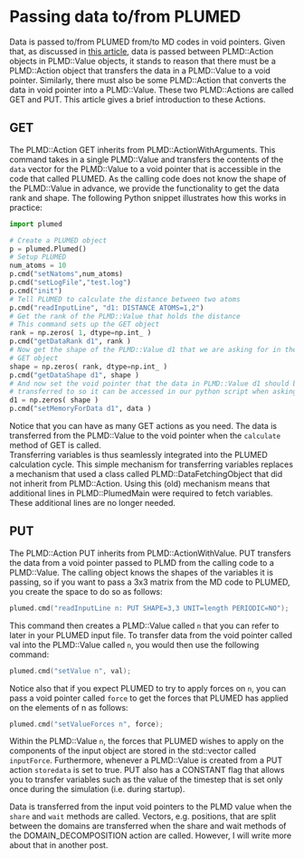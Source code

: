 # Passing data to/from PLUMED

Data is passed to/from PLUMED from/to MD codes in void pointers. Given that, as discussed in [this article](Passing.md), data is passed between PLMD::Action 
objects in PLMD::Value objects, it stands to reason that there must be a PLMD::Action object that transfers the data in a PLMD::Value to a void pointer. Similarly,
there must also be some PLMD::Action that converts the data in void pointer into a PLMD::Value. These two PLMD::Actions are called GET and PUT. This article 
gives a brief introduction to these Actions.

## GET

The PLMD::Action GET inherits from PLMD::ActionWithArguments. This command takes in a single PLMD::Value and transfers the contents of the `data` vector for the 
PLMD::Value to a void pointer that is accessible in the code that called PLUMED. As the calling code does not know the shape of the PLMD::Value in advance, 
we provide the functionality to get the data rank and shape. The following Python snippet illustrates how this works in practice:

```python
import plumed

# Create a PLUMED object
p = plumed.Plumed()
# Setup PLUMED 
num_atoms = 10
p.cmd("setNatoms",num_atoms)
p.cmd("setLogFile","test.log")
p.cmd("init")
# Tell PLUMED to calculate the distance between two atoms
p.cmd("readInputLine", "d1: DISTANCE ATOMS=1,2")
# Get the rank of the PLMD::Value that holds the distance
# This command sets up the GET object
rank = np.zeros( 1, dtype=np.int_ )
p.cmd("getDataRank d1", rank )
# Now get the shape of the PLMD::Value d1 that we are asking for in the 
# GET object
shape = np.zeros( rank, dtype=np.int_ )
p.cmd("getDataShape d1", shape )
# And now set the void pointer that the data in PLMD::Value d1 should be 
# transferred to so it can be accessed in our python script when asking PLMD to do a calculation 
d1 = np.zeros( shape )
p.cmd("setMemoryForData d1", data ) 
```

Notice that you can have as many GET actions as you need. The data is transferred from the PLMD::Value to the void pointer when the `calculate` method of GET is called.  
Transferring variables is thus seamlessly integrated into the PLUMED calculation cycle. This simple mechanism for transferring variables replaces a mechanism that used a class called
PLMD::DataFetchingObject that did not inherit from PLMD::Action. Using this (old) mechanism means that additional lines in PLMD::PlumedMain were required to fetch variables. These additional 
lines are no longer needed.

## PUT

The PLMD::Action PUT inherits from PLMD::ActionWithValue. PUT transfers the data from a void pointer passed to PLMD from the calling code to a PLMD::Value. The calling
object knows the shapes of the variables it is passing, so if you want to pass a 3x3 matrix from the MD code to PLUMED, you create the space to do so as follows:

```c++
plumed.cmd("readInputLine n: PUT SHAPE=3,3 UNIT=length PERIODIC=NO");
``` 

This command then creates a PLMD::Value called `n` that you can refer to later in your PLUMED input file. To transfer data from the void pointer called val into the PLMD::Value 
called `n`, you would then use the following command:

```c++
plumed.cmd("setValue n", val);  
``` 

Notice also that if you expect PLUMED to try to apply forces on `n`, you can pass a void pointer called `force` to get the forces that PLUMED has applied on the elements of n as follows:

```c++
plumed.cmd("setValueForces n", force); 
```

Within the PLMD::Value `n`, the forces that PLUMED wishes to apply on the components of the input object are stored in the std::vector called `inputForce`. Furthermore, whenever a PLMD::Value
is created from a PUT action `storedata` is set to true. PUT also has a CONSTANT flag that allows you to transfer variables such as the value of the timestep that is set only once during the 
simulation (i.e. during startup).  

Data is transferred from the input void pointers to the PLMD value when the `share` and `wait` methods are called. Vectors, e.g. positions, that are split between the domains 
are transferred when the share and wait methods of the DOMAIN_DECOMPOSITION action are called. However, I will write more about that in another post.
